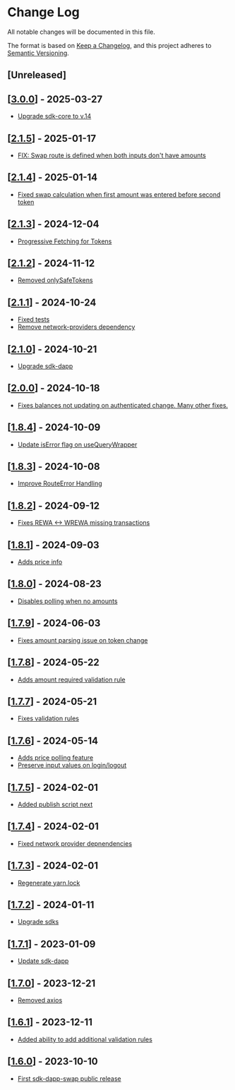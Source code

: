 # Change Log

All notable changes will be documented in this file.

The format is based on [Keep a Changelog](https://keepachangelog.com/en/1.0.0/),
and this project adheres to [Semantic Versioning](https://semver.org/spec/v2.0.0.html).

## [Unreleased]

## [[3.0.0](https://github.com/TerraDharitri/drt-sdk-dapp-swap/pull/48)] - 2025-03-27

- [Upgrade sdk-core to v.14](https://github.com/TerraDharitri/drt-sdk-dapp-swap/pull/47)


## [[2.1.5](https://github.com/TerraDharitri/drt-sdk-dapp-swap/pull/45)] - 2025-01-17

- [FIX: Swap route is defined when both inputs don't have amounts](https://github.com/TerraDharitri/drt-sdk-dapp-swap/pull/44)

## [[2.1.4](https://github.com/TerraDharitri/drt-sdk-dapp-swap/pull/43)] - 2025-01-14

- [Fixed swap calculation when first amount was entered before second token](https://github.com/TerraDharitri/drt-sdk-dapp-swap/pull/42)

## [[2.1.3](https://github.com/TerraDharitri/drt-sdk-dapp-swap/pull/41)] - 2024-12-04

- [Progressive Fetching for Tokens](https://github.com/TerraDharitri/drt-sdk-dapp-swap/pull/40)

## [[2.1.2](https://github.com/TerraDharitri/drt-sdk-dapp-swap/pull/39)] - 2024-11-12

- [Removed onlySafeTokens](https://github.com/TerraDharitri/drt-sdk-dapp-swap/pull/39)

## [[2.1.1](https://github.com/TerraDharitri/drt-sdk-dapp-swap/pull/37)] - 2024-10-24

- [Fixed tests](https://github.com/TerraDharitri/drt-sdk-dapp-swap/pull/37)
- [Remove network-providers dependency](https://github.com/TerraDharitri/drt-sdk-dapp-swap/pull/35)

## [[2.1.0](https://github.com/TerraDharitri/drt-sdk-dapp-swap/pull/34)] - 2024-10-21

- [Upgrade sdk-dapp](https://github.com/TerraDharitri/drt-sdk-dapp-swap/pull/31)

## [[2.0.0](https://github.com/TerraDharitri/drt-sdk-dapp-swap/pull/33)] - 2024-10-18

- [Fixes balances not updating on authenticated change. Many other fixes.](https://github.com/TerraDharitri/drt-sdk-dapp-swap/pull/32)

## [[1.8.4](https://github.com/TerraDharitri/drt-sdk-dapp-swap/pull/30)] - 2024-10-09

- [Update isError flag on useQueryWrapper](https://github.com/TerraDharitri/drt-sdk-dapp-swap/pull/29)

## [[1.8.3](https://github.com/TerraDharitri/drt-sdk-dapp-swap/pull/28)] - 2024-10-08

- [Improve RouteError Handling](https://github.com/TerraDharitri/drt-sdk-dapp-swap/pull/27)

## [[1.8.2](https://github.com/TerraDharitri/drt-sdk-dapp-swap/pull/26)] - 2024-09-12

- [Fixes REWA <-> WREWA missing transactions](https://github.com/TerraDharitri/drt-sdk-dapp-swap/pull/26)

## [[1.8.1](https://github.com/TerraDharitri/drt-sdk-dapp-swap/pull/25)] - 2024-09-03

- [Adds price info](https://github.com/TerraDharitri/drt-sdk-dapp-swap/pull/25)

## [[1.8.0](https://github.com/TerraDharitri/drt-sdk-dapp-swap/pull/24)] - 2024-08-23

- [Disables polling when no amounts](https://github.com/TerraDharitri/drt-sdk-dapp-swap/pull/23)

## [[1.7.9](https://github.com/TerraDharitri/drt-sdk-dapp-swap/pull/22)] - 2024-06-03

- [Fixes amount parsing issue on token change](https://github.com/TerraDharitri/drt-sdk-dapp-swap/pull/21)

## [[1.7.8](https://github.com/TerraDharitri/drt-sdk-dapp-swap/pull/20)] - 2024-05-22

- [Adds amount required validation rule](https://github.com/TerraDharitri/drt-sdk-dapp-swap/pull/19)

## [[1.7.7](https://github.com/TerraDharitri/drt-sdk-dapp-swap/pull/18)] - 2024-05-21

- [Fixes validation rules](https://github.com/TerraDharitri/drt-sdk-dapp-swap/pull/17)

## [[1.7.6](https://github.com/TerraDharitri/drt-sdk-dapp-swap/pull/15)] - 2024-05-14

- [Adds price polling feature](https://github.com/TerraDharitri/drt-sdk-dapp-swap/pull/14)
- [Preserve input values on login/logout](https://github.com/TerraDharitri/drt-sdk-dapp-swap/pull/14)

## [[1.7.5](https://github.com/TerraDharitri/drt-sdk-dapp-swap/pull/13)] - 2024-02-01

- [Added publish script next](https://github.com/TerraDharitri/drt-sdk-dapp-swap/pull/13)

## [[1.7.4](https://github.com/TerraDharitri/drt-sdk-dapp-swap/pull/12)] - 2024-02-01

- [Fixed network provider depnendencies](https://github.com/TerraDharitri/drt-sdk-dapp-swap/pull/12)

## [[1.7.3](https://github.com/TerraDharitri/drt-sdk-dapp-swap/pull/11)] - 2024-02-01

- [Regenerate yarn.lock](https://github.com/TerraDharitri/drt-sdk-dapp-swap/pull/11)

## [[1.7.2](https://github.com/TerraDharitri/drt-sdk-dapp-swap/pull/10)] - 2024-01-11

- [Upgrade sdks](https://github.com/TerraDharitri/drt-sdk-dapp-swap/pull/9)

## [[1.7.1](https://github.com/TerraDharitri/drt-sdk-dapp-swap/pull/6)] - 2023-01-09

- [Update sdk-dapp](https://github.com/TerraDharitri/drt-sdk-dapp-swap/pull/6)

## [[1.7.0](https://github.com/TerraDharitri/drt-sdk-dapp-swap/pull/5)] - 2023-12-21

- [Removed axios](https://github.com/TerraDharitri/drt-sdk-dapp-swap/pull/4)

## [[1.6.1](https://github.com/TerraDharitri/drt-sdk-dapp-swap/pull/3)] - 2023-12-11

- [Added ability to add additional validation rules](https://github.com/TerraDharitri/drt-sdk-dapp-swap/pull/2)

## [[1.6.0](https://github.com/TerraDharitri/drt-sdk-dapp-swap/pull/1)] - 2023-10-10

- [First sdk-dapp-swap public release](https://github.com/TerraDharitri/drt-sdk-dapp-swap/pull/1)
